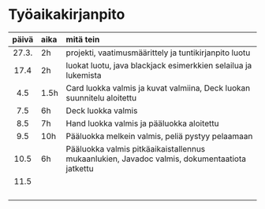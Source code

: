 # Työaikakirjanpito

| päivä | aika | mitä tein  |
| :----:|:-----| :-----|
| 27.3. |   2h   | projekti, vaatimusmäärittely ja tuntikirjanpito luotu |
| 17.4  |   2h   | luokat luotu, java blackjack esimerkkien selailua ja lukemista |
|  4.5  | 1.5h   | Card luokka valmis ja kuvat valmiina, Deck luokan suunnitelu aloitettu |
|  7.5  |   6h   | Deck luokka valmis |
|  8.5  |   7h   | Hand luokka valmis ja pääluokka aloitettu |
|  9.5  |  10h   | Pääluokka melkein valmis, peliä pystyy pelaamaan |
| 10.5  |   6h   | Pääluokka valmis pitkäaikaistallennus mukaanlukien, Javadoc valmis, dokumentaatiota jatkettu |
| 11.5  |      |       |
|       |      |       |
|       |      |       |
|       |      |       |
|       |      |       | 
